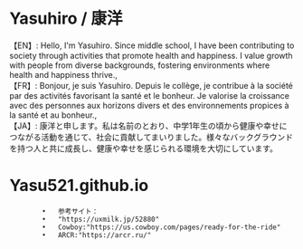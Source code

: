 # Yasuhiro / 康洋
【EN】: Hello, I'm Yasuhiro. Since middle school, I have been contributing to society through activities that promote health and happiness. I value growth with people from diverse backgrounds, fostering environments where health and happiness thrive.,<br>
【FR】: Bonjour, je suis Yasuhiro. Depuis le collège, je contribue à la société par des activités favorisant la santé et le bonheur. Je valorise la croissance avec des personnes aux horizons divers et des environnements propices à la santé et au bonheur.,<br>
【JA】: 康洋と申します。私は名前のとおり、中学1年生の頃から健康や幸せにつながる活動を通じて、社会に貢献してまいりました。様々なバックグラウンドを持つ人と共に成長し、健康や幸せを感じられる環境を大切にしています。
# Yasu521.github.io
			•	参考サイト：
   			•	"https://uxmilk.jp/52880"
			•	Cowboy:"https://us.cowboy.com/pages/ready-for-the-ride"
			•	ARCR:"https://arcr.ru/"
   			
